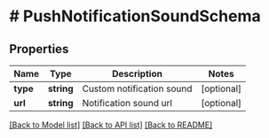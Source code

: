 # # PushNotificationSoundSchema

## Properties

Name | Type | Description | Notes
------------ | ------------- | ------------- | -------------
**type** | **string** | Custom notification sound | [optional]
**url** | **string** | Notification sound url | [optional]

[[Back to Model list]](../../README.md#models) [[Back to API list]](../../README.md#endpoints) [[Back to README]](../../README.md)
